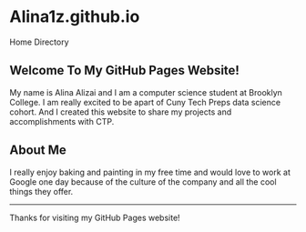 # Alina1z.github.io
Home Directory

## Welcome To My GitHub Pages Website!
My name is Alina Alizai and I am a computer science student at Brooklyn College. I am really excited to be apart of Cuny Tech Preps data science cohort. And I created this website to share my projects and accomplishments with CTP.

## About Me

I really enjoy baking and painting in my free time and would love to work at Google one day because of the culture of the company and all the cool things they offer.

---
Thanks for visiting my GitHub Pages website!

